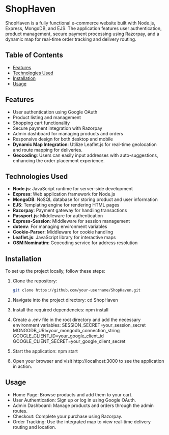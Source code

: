 # ShopHaven

ShopHaven is a fully functional e-commerce website built with Node.js, Express, MongoDB, and EJS. The application features user authentication, product management, secure payment processing using Razorpay, and a dynamic map for real-time order tracking and delivery routing.

## Table of Contents

- [Features](#features)
- [Technologies Used](#technologies-used)
- [Installation](#installation)
- [Usage](#usage)

## Features

- User authentication using Google OAuth
- Product listing and management
- Shopping cart functionality
- Secure payment integration with Razorpay
- Admin dashboard for managing products and orders
- Responsive design for both desktop and mobile
- **Dynamic Map Integration**: Utilize Leaflet.js for real-time geolocation and route mapping for deliveries.
- **Geocoding**: Users can easily input addresses with auto-suggestions, enhancing the order placement experience.

## Technologies Used

- **Node.js**: JavaScript runtime for server-side development
- **Express**: Web application framework for Node.js
- **MongoDB**: NoSQL database for storing product and user information
- **EJS**: Templating engine for rendering HTML pages
- **Razorpay**: Payment gateway for handling transactions
- **Passport.js**: Middleware for authentication
- **Express-Session**: Middleware for session management
- **dotenv**: For managing environment variables
- **Cookie-Parser**: Middleware for cookie handling
- **Leaflet.js**: JavaScript library for interactive maps
- **OSM Nominatim**: Geocoding service for address resolution

## Installation

To set up the project locally, follow these steps:

1. Clone the repository:
   ```bash
   git clone https://github.com/your-username/ShopHaven.git

2. Navigate into the project directory:
     cd ShopHaven

3. Install the required dependencies:
     npm install

4. Create a .env file in the root directory and add the necessary environment variables:
      SESSION_SECRET=your_session_secret
      MONGODB_URI=your_mongodb_connection_string
      GOOGLE_CLIENT_ID=your_google_client_id
      GOOGLE_CLIENT_SECRET=your_google_client_secret

5. Start the application:
    npm start

6. Open your browser and visit http://localhost:3000 to see the application in action.

## Usage
- Home Page: Browse products and add them to your cart.
- User Authentication: Sign up or log in using Google OAuth.
- Admin Dashboard: Manage products and orders through the admin routes.
- Checkout: Complete your purchase using Razorpay.
- Order Tracking: Use the integrated map to view real-time delivery routing and location.
